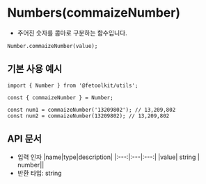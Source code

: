 # Numbers(commaizeNumber)

- 주어진 숫자를 콤마로 구분하는 함수입니다.

```tsx
Number.commaizeNumber(value);
```

## 기본 사용 예시

```tsx
import { Number } from '@fetoolkit/utils';

const { commaizeNumber } = Number;

const num1 = commaizeNumber('13209802'); // 13,209,802
const num2 = commaizeNumber(13209802); // 13,209,802
```

## API 문서

- 입력 인자
  |name|type|description|
  |:---:|:---|:---:|
  |value| string \| number||
- 반환 타입: string
